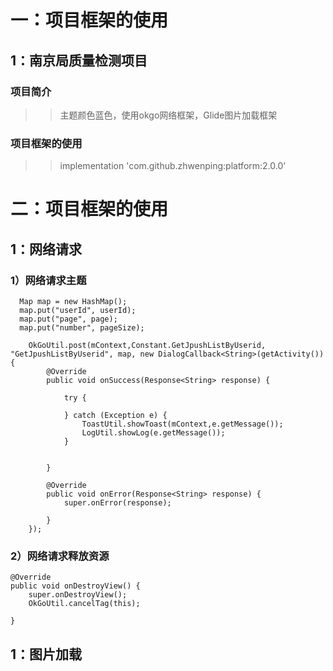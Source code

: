 # 一：项目框架的使用
  ## 1：南京局质量检测项目
  ### 项目简介
  >>主题颜色蓝色，使用okgo网络框架，Glide图片加载框架
  ### 项目框架的使用 
  >>implementation 'com.github.zhwenping:platform:2.0.0'  
# 二：项目框架的使用      
 ## 1：网络请求 
 ### 1）网络请求主题
      Map map = new HashMap();
      map.put("userId", userId);
      map.put("page", page);
      map.put("number", pageSize);

        OkGoUtil.post(mContext,Constant.GetJpushListByUserid, "GetJpushListByUserid", map, new DialogCallback<String>(getActivity())         {
            @Override
            public void onSuccess(Response<String> response) {

                try {
                    
                } catch (Exception e) {
                    ToastUtil.showToast(mContext,e.getMessage());
                    LogUtil.showLog(e.getMessage());
                }


            }

            @Override
            public void onError(Response<String> response) {
                super.onError(response);

            }
        });
   ### 2）网络请求释放资源
    @Override
    public void onDestroyView() {
        super.onDestroyView();
        OkGoUtil.cancelTag(this);
   
    }

 ## 1：图片加载
 
 
